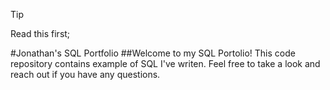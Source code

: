 > [!TIP]
> Read this first;
>
> #Jonathan's SQL Portfolio
> ##Welcome to my SQL Portolio! This code repository contains example of SQL I've writen. Feel free to take a look and reach out if you have any questions.
